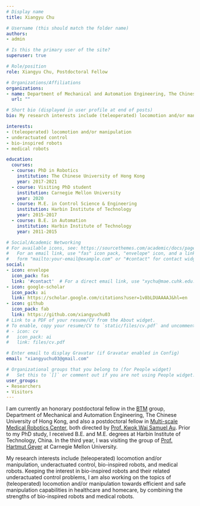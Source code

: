 ```yaml
---
# Display name
title: Xiangyu Chu

# Username (this should match the folder name)
authors:
- admin

# Is this the primary user of the site?
superuser: true

# Role/position
role: Xiangyu Chu, Postdoctoral Fellow

# Organizations/Affiliations
organizations:
- name: Department of Mechanical and Automation Engineering, The Chinese University of Hong Kong; Multi-scale Medical Robotics Center, Hong Kong
  url: ""

# Short bio (displayed in user profile at end of posts)
bio: My research interests include (teleoperated) locomotion and/or manipulation, underactuated control, bio-inspired robots, and medical robots.

interests:
- (teleoperated) locomotion and/or manipulation
- underactuated control
- bio-inspired robots
- medical robots

education:
  courses:
  - course: PhD in Robotics
    institution: The Chinese University of Hong Kong
    year: 2017-2021
  - course: Visiting PhD student 
    institution: Carnegie Mellon University
    year: 2020
  - course: M.E. in Control Science & Engineering
    institution: Harbin Institute of Technology
    year: 2015-2017
  - course: B.E. in Automation
    institution: Harbin Institute of Technology
    year: 2011-2015

# Social/Academic Networking
# For available icons, see: https://sourcethemes.com/academic/docs/page-builder/#icons
#   For an email link, use "fas" icon pack, "envelope" icon, and a link in the
#   form "mailto:your-email@example.com" or "#contact" for contact widget.
social:
- icon: envelope
  icon_pack: fas
  link: '#contact'  # For a direct email link, use "xychu@mae.cuhk.edu.hk".
- icon: google-scholar
  icon_pack: ai
  link: https://scholar.google.com/citations?user=1v8bLDUAAAAJ&hl=en
- icon: github
  icon_pack: fab
  link: https://github.com/xiangyuchu03
# Link to a PDF of your resume/CV from the About widget.
# To enable, copy your resume/CV to `static/files/cv.pdf` and uncomment the lines below.
# - icon: cv
#   icon_pack: ai
#   link: files/cv.pdf

# Enter email to display Gravatar (if Gravatar enabled in Config)
email: "xiangyuchu03@gmail.com"

# Organizational groups that you belong to (for People widget)
#   Set this to `[]` or comment out if you are not using People widget.
user_groups:
- Researchers
- Visitors
---
```


I am currently an honorary postdoctoral fellow in the [BTM](https://biomedirobotics.com/) group, Department of Mechanical and Automation Engineering, The Chinese University of Hong Kong, and also a postdoctoral fellow in [Multi-scale Medical Robotics Center](https://www.mrc-cuhk.com/), both directed by [Prof. Kwok Wai Samuel Au](https://www4.mae.cuhk.edu.hk/peoples/au-kwok-wai-samuel/). Prior to my PhD study, I received B.E. and M.E. degrees at Harbin Institute of Technology, China. In the third year, I was visiting the group of [Prof. Hartmut Geyer](https://www.cs.cmu.edu/~hgeyer/) at Carnegie Mellon University.

My research interests include (teleoperated) locomotion and/or manipulation, underactuated control, bio-inspired robots, and medical robots. Keeping the interest in bio-inspired robots and their related underactuated control problems, I am also working on the topics of (teleoperated) locomotion and/or manipulation towards efficient and safe manipulation capabilities in healthcare and homecare, by combining the strengths of bio-inspired robots and medical robots.

